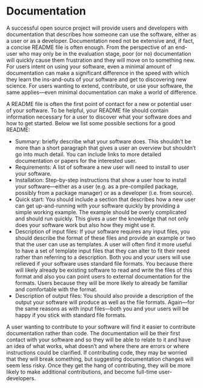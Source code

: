 # Documentation

A successful open source project will provide users and developers with
documentation that describes how someone can use the software, either as a user
or as a developer. Documentation need not be extensive and, if fact, a concise
README file is often enough. From the perspective of an end-user who may only
be in the evaluation stage, poor (or no) documentation will quickly cause them
frustration and  they will move on to something new. For users intent on using
your software, even a minimal amount of documentation can make a significant
difference in the speed with which they learn the ins-and-outs of your software
and get to discovering new science. For users wanting to extend, contribute, or
use your software, the same applies—even minimal documentation can make a world
of difference.


A README file is often the first point of contact for a new or potential user
of your software. To be helpful, your README file should contain information
necessary for a user to discover what your software does and how to get
started. Below we list some possible sections for a good README:
* Summary: briefly describe what your software does. This shouldn’t be more than
  a short paragraph that gives a user an overview but shouldn’t go into much
  detail. You can include links to more detailed documentation or papers for the
  interested user.
* Requirements: A list of software a new user will need to install to user your
  software.
* Installation: Step-by-step instructions that show a user how to install your
  software—either as a user (e.g. as a pre-compiled package, possibly from a
  package manager) or as a developer (i.e. from source).
* Quick start: You should include a section that describes how a new user can get
  up-and-running with your software quickly by providing a simple working
  example. The example should be overly complicated and should run quickly. This
  gives a user the knowledge that not only does your software work but also how
  they might use it.
* Description of input files: If your software requires any input files, you
  should describe the format of these files and provide an example or two that
  the user can use as templates. A user will often find it more useful to have a
  set of template input files that they can alter to fit their need rather than
  referring to a description. Both you and your users will use relieved if your
  software uses standard file formats. You because there will likely already be
  existing software to read and write the files of this format and also you can
  point users to external documentation for the formats. Users because they will
  be more likely to already be familiar and comfortable with the format.
* Description of output files: You should also provide a description of the
  output your software will produce as well as the file formats. Again—for the
  same reasons as with input files—both you and your users will be happy if you
  stick with standard file formats.

A user wanting to contribute to your software will find it easier to contribute
documentation rather than code. The documentation will be their first contact
with your software and so they will be able to relate to it and have an idea of
what works, what doesn’t and where there are errors or where instructions could
be clarified. If contributing code, they may be worried that they will break
something, but suggesting documentation changes will seem less risky. Once they
get the hang of contributing, they will be more likely to make additional
contributions, and become full-time user-developers.

